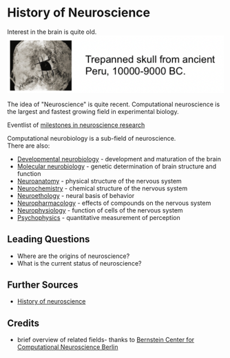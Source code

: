 # History of Neuroscience
Interest in the brain is quite old.   
![Ancient trepanned scull 10.000 BC](./images/ancient_trepanned_scull.png)

The idea of "Neuroscience" is quite recent.
Computational neuroscience is the largest and fastest growing field in experimental biology.

Eventlist of [milestones in neuroscience research](https://faculty.washington.edu/chudler/hist.html) 

Computational neurobiology is a sub-field of neuroscience.   
There are also:
- [Developmental neurobiology](https://www.google.com/search?q=developmental+neurobiology) - development and maturation of the brain
- [Molecular neurobiology](https://www.google.com/search?q=molecular+neurobiology) - genetic determination of brain structure and function  
- [Neuroanatomy](https://www.google.com/search?q=neuroanatomy) - physical structure of the nervous system
- [Neurochemistry](https://www.google.com/search?q=neurochemistry) - chemical structure of the nervous system
- [Neuroethology](https://www.google.com/search?q=neuroethology) - neural basis of behavior
- [Neuropharmacology](https://www.google.com/search?q=neuropharmacology) - effects of compounds on the nervous system
- [Neurophysiology](https://www.google.com/search?q=Neurophysiology) - function of cells of the nervous system
- [Psychophysics](https://www.google.com/search?q=Psychophysics) - quantitative measurement of perception

## Leading Questions
- Where are the origins of neuroscience?
- What is the current status of neuroscience?

## Further Sources
- [History of neuroscience](https://www.google.com/search?q=history+of+neuroscience)

## Credits
- brief overview of related fields- thanks to [Bernstein Center for
Computational Neuroscience
Berlin](https://www.bccn-berlin.de/)
